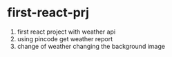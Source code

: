 # first-react-prj
1. first react project with weather api
2. using pincode get weather report
3. change of weather changing the background image


